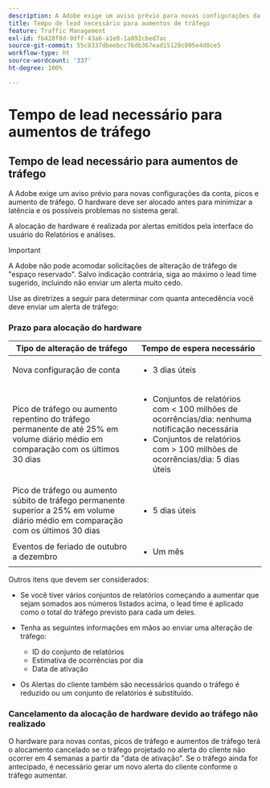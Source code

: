 ```yaml
---
description: A Adobe exige um aviso prévio para novas configurações da conta, picos e aumento de tráfego. O hardware deve ser alocado antes para minimizar a latência e os possíveis problemas no sistema geral.
title: Tempo de lead necessário para aumentos de tráfego
feature: Traffic Management
exl-id: fb428f8d-9dff-43a6-a1e8-1a892cbed7ac
source-git-commit: 55c8337dbeebcc76db367ead15128c095e4d8ce5
workflow-type: ht
source-wordcount: '337'
ht-degree: 100%

---
```


# Tempo de lead necessário para aumentos de tráfego

## Tempo de lead necessário para aumentos de tráfego

A Adobe exige um aviso prévio para novas configurações da conta, picos e aumento de tráfego. O hardware deve ser alocado antes para minimizar a latência e os possíveis problemas no sistema geral.

A alocação de hardware é realizada por alertas emitidos pela interface do usuário do Relatórios e análises.

>[!IMPORTANT]
>
> A Adobe não pode acomodar solicitações de alteração de tráfego de &quot;espaço reservado&quot;. Salvo indicação contrária, siga ao máximo o lead time sugerido, incluindo não enviar um alerta muito cedo.

Use as diretrizes a seguir para determinar com quanta antecedência você deve enviar um alerta de tráfego:

### Prazo para alocação do hardware


<table id="table_A67CC3B164F740088797BD8913244E47">
 <thead>
  <tr>
   <th colname="col1" class="entry"> Tipo de alteração de tráfego </th>
   <th colname="col2" class="entry"> Tempo de espera necessário </th>
  </tr>
 </thead>
 <tbody>
  <tr>
   <td colname="col1"> Nova configuração de conta </td>
   <td colname="col2"> <ul><li>3 dias úteis</li></ul></td>
  </tr>
  <tr>
   <td colname="col1"> Pico de tráfego ou aumento repentino do tráfego permanente de até 25% em volume diário médio em comparação com os últimos 30 dias</td>
   <td colname="col2"> <ul><li>Conjuntos de relatórios com &lt; 100 milhões de ocorrências/dia: nenhuma notificação necessária</li><li>Conjuntos de relatórios com &gt; 100 milhões de ocorrências/dia: 5 dias úteis</li></ul></td>
  </tr>
  <tr>
   <td colname="col1"> Pico de tráfego ou aumento súbito de tráfego permanente superior a 25% em volume diário médio em comparação com os últimos 30 dias</td>
   <td colname="col2"> <ul><li>5 dias úteis</li></ul></td>
  </tr>
  <tr>
   <td colname="col1"> Eventos de feriado de outubro a dezembro </td>
   <td colname="col2"> <ul><li>Um mês</li></ul> </td>
  </tr>
 </tbody>
</table>

Outros itens que devem ser considerados:

* Se você tiver vários conjuntos de relatórios começando a aumentar que sejam somados aos números listados acima, o lead time é aplicado como o total do tráfego previsto para cada um deles.
* Tenha as seguintes informações em mãos ao enviar uma alteração de tráfego:

   * ID do conjunto de relatórios
   * Estimativa de ocorrências por dia
   * Data de ativação

* Os Alertas do cliente também são necessários quando o tráfego é reduzido ou um conjunto de relatórios é substituído.

### Cancelamento da alocação de hardware devido ao tráfego não realizado

O hardware para novas contas, picos de tráfego e aumentos de tráfego terá o alocamento cancelado se o tráfego projetado no alerta do cliente não ocorrer em 4 semanas a partir da &quot;data de ativação&quot;. Se o tráfego ainda for antecipado, é necessário gerar um novo alerta do cliente conforme o tráfego aumentar.
